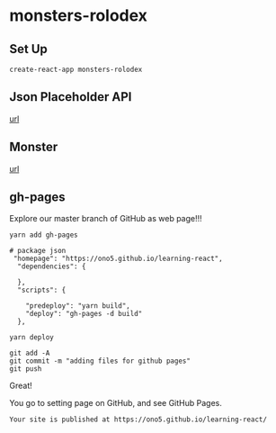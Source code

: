 # monsters-rolodex

## Set Up
```
create-react-app monsters-rolodex
```

## Json Placeholder API
[url](https://jsonplaceholder.typicode.com/users)

## Monster
[url](https://robohash.org/1?set=set2)

## gh-pages
Explore our master branch of GitHub as web page!!! 

```
yarn add gh-pages
```

```
# package json
 "homepage": "https://ono5.github.io/learning-react",
  "dependencies": {

  },
  "scripts": {

    "predeploy": "yarn build",
    "deploy": "gh-pages -d build"
  },
```

```
yarn deploy

git add -A
git commit -m "adding files for github pages"
git push
```

Great!

You go to setting page on GitHub, and see GitHub Pages.

```
Your site is published at https://ono5.github.io/learning-react/
```
